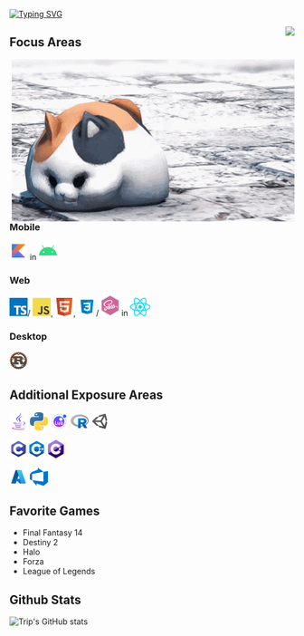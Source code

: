[![Typing SVG](https://readme-typing-svg.demolab.com?font=Fira+Code&size=20&duration=2500&pause=1000&color=2493F7&width=435&lines=WELCOME%2C+I+AM+TRIP;I+AM+A+DEVELOPER;I+AM+A+STUDENT;I+AM+A+FINAL+FANTASY+14+PALADIN)](https://git.io/typing-svg)

<img align='right'  src='https://spotify-github-profile.vercel.app/api/view?uid=5cxmt9466x9fvkk34btttgig7&cover_image=true&theme=novatorem&show_offline=false&background_color=121212&interchange=false&bar_color=2493f7&bar_color_cover=false'/>

## Focus Areas
<img align='right' width="500" src='https://github.com/CommanderTrip/CommanderTrip/blob/main/assets/images/ffxiv-fat-cat.gif'/>

### Mobile
<a href="https://kotlinlang.org/"><img src="https://github.com/CommanderTrip/CommanderTrip/blob/main/assets/icons/kotlin.png" alt="Kotlin"/></a> in 
<a href="https://developer.android.com/"><img src="https://github.com/CommanderTrip/CommanderTrip/blob/main/assets/icons/android.png" alt="Android"/></a>

### Web
<a href="https://www.typescriptlang.org/"><img src="https://github.com/CommanderTrip/CommanderTrip/blob/main/assets/icons/typescript.png" alt="Typescript"/></a>/
<a href="https://www.javascript.com/"><img src="https://github.com/CommanderTrip/CommanderTrip/blob/main/assets/icons/javascript.png" alt="Javascript"/></a>, 
<a href="https://developer.mozilla.org/en-US/docs/Glossary/HTML5"><img src="https://github.com/CommanderTrip/CommanderTrip/blob/main/assets/icons/html5.png" alt="HTML"/></a>, 
<a href="https://www.w3schools.com/css/"><img src="https://github.com/CommanderTrip/CommanderTrip/blob/main/assets/icons/css3.png" alt="CSS"/></a>/
<a href="https://sass-lang.com/"><img src="https://github.com/CommanderTrip/CommanderTrip/blob/main/assets/icons/sass.png" alt="SASS"/></a> in 
<a href="https://reactjs.org/"><img src="https://github.com/CommanderTrip/CommanderTrip/blob/main/assets/icons/react.png" alt="React"/></a>

### Desktop
<a href="https://www.rust-lang.org/learn"><img src="https://github.com/CommanderTrip/CommanderTrip/blob/main/assets/icons/rust.png" alt="Rust"/></a>

## Additional Exposure Areas
<a href="https://www.java.com/en/"><img src="https://github.com/CommanderTrip/CommanderTrip/blob/main/assets/icons/java.png" alt="Java"/></a> <a href="https://www.python.org/"><img src="https://github.com/CommanderTrip/CommanderTrip/blob/main/assets/icons/python.png" alt="Python"/></a> <a href="https://www.lua.org/"><img src="https://github.com/CommanderTrip/CommanderTrip/blob/main/assets/icons/lua.png" alt="Lua"/></a> <a href="https://www.r-project.org/"><img src="https://github.com/CommanderTrip/CommanderTrip/blob/main/assets/icons/r.png" alt="R"/></a> <a href="https://unity.com/"><img src="https://github.com/CommanderTrip/CommanderTrip/blob/main/assets/icons/unity.png" alt="Unity"/></a>

<a href="https://www.w3schools.com/c/c_intro.php"><img src="https://github.com/CommanderTrip/CommanderTrip/blob/main/assets/icons/c.png" alt="C"/><a href="https://www.w3schools.com/cpp/"><img src="https://github.com/CommanderTrip/CommanderTrip/blob/main/assets/icons/c%2B%2B.png" alt="C++"/></a> <a href="https://learn.microsoft.com/en-us/dotnet/csharp/"><img src="https://github.com/CommanderTrip/CommanderTrip/blob/main/assets/icons/csharp.png" alt="C#"/></a>

<a href="https://azure.microsoft.com/en-us"><img src="https://github.com/CommanderTrip/CommanderTrip/blob/main/assets/icons/azure.png" alt="Azure Cloud"/></a> <a href="https://azure.microsoft.com/en-us/products/devops"><img src="https://github.com/CommanderTrip/CommanderTrip/blob/main/assets/icons/azure_devops.png" alt="Azure DevOps"/></a>

## Favorite Games
- Final Fantasy 14
- Destiny 2
- Halo
- Forza
- League of Legends

## Github Stats
![Trip's GitHub stats](https://github-readme-stats.vercel.app/api?username=CommanderTrip&show_icons=true&theme=default)
